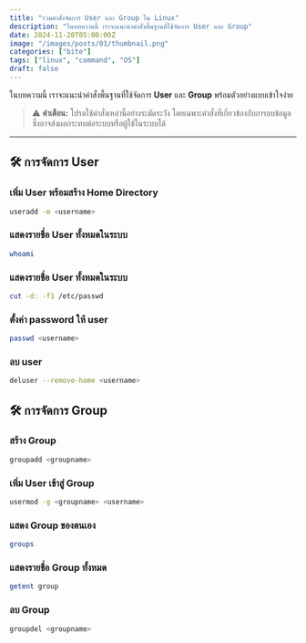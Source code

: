 ```yaml
---
title: "รวมคำสั่งจัดการ User และ Group ใน Linux"
description: "ในบทความนี้ เราจะแนะนำคำสั่งพื้นฐานที่ใช้จัดการ User และ Group"
date: 2024-11-20T05:00:00Z
image: "/images/posts/01/thumbnail.png"
categories: ["bite"]
tags: ["linux", "command", "OS"]
draft: false
---
```


ในบทความนี้ เราจะแนะนำคำสั่งพื้นฐานที่ใช้จัดการ **User** และ **Group** พร้อมตัวอย่างแบบเข้าใจง่าย

> ⚠️ **คำเตือน:** โปรดใช้คำสั่งเหล่านี้อย่างระมัดระวัง โดยเฉพาะคำสั่งที่เกี่ยวข้องกับการลบข้อมูล ซึ่งอาจส่งผลกระทบต่อระบบหรือผู้ใช้ในระบบได้

---

## 🛠️ การจัดการ User

### เพิ่ม User พร้อมสร้าง Home Directory

```bash
useradd -m <username>
```

### แสดงรายชื่อ User ทั้งหมดในระบบ

```bash
whoami
```

### แสดงรายชื่อ User ทั้งหมดในระบบ

```bash
cut -d: -f1 /etc/passwd
```

### ตั้งค่า password ให้ user

```bash
passwd <username>
```

### ลบ user

```bash
deluser --remove-home <username>
```

## 🛠️ การจัดการ Group

### สร้าง Group

```bash
groupadd <groupname>
```

### เพิ่ม User เข้าสู่ Group

```bash
usermod -g <groupname> <username>
```

### แสดง Group ของตนเอง

```bash
groups
```

### แสดงรายชื่อ Group ทั้งหมด

```bash
getent group
```

### ลบ Group

```bash
groupdel <groupname>
```
